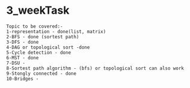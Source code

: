 # 3_weekTask

    Topic to be covered:-
    1-representation - done(list, matrix)
    2-BFS - done (sortest path)
    3-DFS - done 
    4-DAG or topological sort -done
    5-Cycle detection - done
    6-MST - done
    7-DSU - 
    8-Sortest path algorithm - (bfs) or topological sort can also work 
    9-Stongly connected - done
    10-Bridges - 